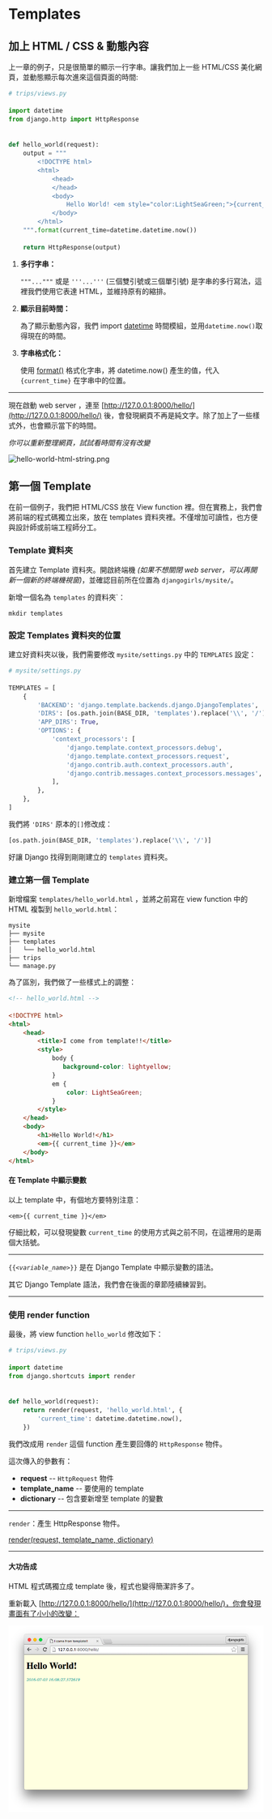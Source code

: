 # Templates

## 加上 HTML / CSS & 動態內容

上一章的例子，只是很簡單的顯示一行字串。讓我們加上一些 HTML/CSS 美化網頁，並動態顯示每次進來這個頁面的時間:

```python
# trips/views.py

import datetime
from django.http import HttpResponse


def hello_world(request):
    output = """
        <!DOCTYPE html>
        <html>
            <head>
            </head>
            <body>
                Hello World! <em style="color:LightSeaGreen;">{current_time}</em>
            </body>
        </html>
    """.format(current_time=datetime.datetime.now())

    return HttpResponse(output)
```

1. **多行字串：**

    `"""..."""` 或是 `'''...'''` (三個雙引號或三個單引號) 是字串的多行寫法，這裡我們使用它表達 HTML，並維持原有的縮排。

2. **顯示目前時間：**

    為了顯示動態內容，我們 import [datetime](https://docs.python.org/3/library/datetime.html) 時間模組，並用`datetime.now()`取得現在的時間。

3. **字串格式化：**

    使用 [format()](https://docs.python.org/3/library/string.html#string-formatting) 格式化字串，將 datetime.now() 產生的值，代入 `{current_time}` 在字串中的位置。

---

現在啟動 web server ，連至 [http://127.0.0.1:8000/hello/](http://127.0.0.1:8000/hello/) 後，會發現網頁不再是純文字。除了加上了一些樣式外，也會顯示當下的時間。

*你可以重新整理網頁，試試看時間有沒有改變*

![hello-world-html-string.png](./../images/hello-world-html-string.png)


## 第一個 Template

在前一個例子，我們把 HTML/CSS 放在 View function 裡。但在實務上，我們會將前端的程式碼獨立出來，放在 templates 資料夾裡。不僅增加可讀性，也方便與設計師或前端工程師分工。

###  Template 資料夾

首先建立 Template 資料夾。開啟終端機 *(如果不想關閉 web server，可以再開新一個新的終端機視窗)*，並確認目前所在位置為 `djangogirls/mysite/`。

新增一個名為 `templates` 的資料夾`：

```
mkdir templates
```

### 設定 Templates 資料夾的位置

建立好資料夾以後，我們需要修改 `mysite/settings.py` 中的 `TEMPLATES` 設定：

```python
# mysite/settings.py

TEMPLATES = [
    {
        'BACKEND': 'django.template.backends.django.DjangoTemplates',
        'DIRS': [os.path.join(BASE_DIR, 'templates').replace('\\', '/')],
        'APP_DIRS': True,
        'OPTIONS': {
            'context_processors': [
                'django.template.context_processors.debug',
                'django.template.context_processors.request',
                'django.contrib.auth.context_processors.auth',
                'django.contrib.messages.context_processors.messages',
            ],
        },
    },
]
```

我們將 `'DIRS'` 原本的`[]`修改成：

```python
[os.path.join(BASE_DIR, 'templates').replace('\\', '/')]
```

好讓 Django 找得到剛剛建立的 `templates` 資料夾。


### 建立第一個 Template

新增檔案 `templates/hello_world.html` ，並將之前寫在 view function 中的 HTML 複製到 `hello_world.html`：

```
mysite
├── mysite
├── templates
│   └── hello_world.html
├── trips
└── manage.py
```

為了區別，我們做了一些樣式上的調整：

```html
<!-- hello_world.html -->

<!DOCTYPE html>
<html>
    <head>
        <title>I come from template!!</title>
        <style>
            body {
               background-color: lightyellow;
            }
            em {
                color: LightSeaGreen;
            }
        </style>
    </head>
    <body>
        <h1>Hello World!</h1>
        <em>{{ current_time }}</em>
    </body>
</html>
```

#### 在 Template 中顯示變數

以上 template 中，有個地方要特別注意：

    <em>{{ current_time }}</em>

仔細比較，可以發現變數 `current_time` 的使用方式與之前不同，在這裡用的是兩個大括號。

---

`{{`*`<variable_name>`*`}}` 是在 Django Template 中顯示變數的語法。

其它 Django Template 語法，我們會在後面的章節陸續練習到。

---


### 使用 render function 

最後，將 view function `hello_world` 修改如下：

```python
# trips/views.py

import datetime
from django.shortcuts import render


def hello_world(request):
    return render(request, 'hello_world.html', {
        'current_time': datetime.datetime.now(),
    })
```

我們改成用 `render` 這個 function 產生要回傳的 `HttpResponse` 物件。

這次傳入的參數有：

 - **request** --  `HttpRequest` 物件
 - **template_name** -- 要使用的 template
 - **dictionary** -- 包含要新增至 template 的變數

---

`render`：產生 HttpResponse 物件。

[render(request, template_name, dictionary)](https://docs.djangoproject.com/en/1.8/topics/http/shortcuts/#render)

---



#### 大功告成

HTML 程式碼獨立成 template 後，程式也變得簡潔許多了。

重新載入 [http://127.0.0.1:8000/hello/](http://127.0.0.1:8000/hello/)，你會發現畫面有了小小的改變：

![HelloWorld From Template](./../images/hello-world-from-template.png)



